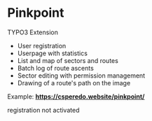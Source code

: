 # Pinkpoint

TYPO3 Extension
- User registration
- Userpage with statistics
- List and map of sectors and routes
- Batch log of route ascents
- Sector editing with permission management
- Drawing of a route's path on the image

Example:
**https://csperedo.website/pinkpoint/**

registration not activated
